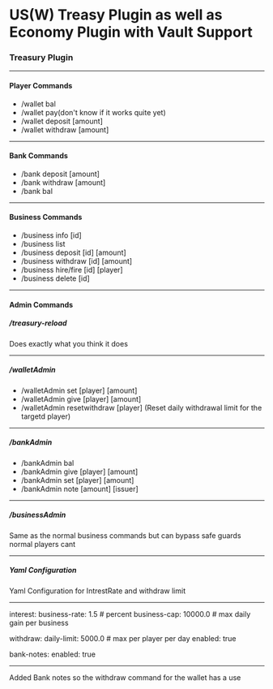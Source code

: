 # US(W) Treasy Plugin as well as Economy Plugin with Vault Support

### Treasury Plugin
------------
#### Player Commands
- /wallet bal
- /wallet pay(don't know if it works quite yet)
- /wallet deposit [amount]
- /wallet withdraw [amount]
------------
#### Bank Commands
- /bank deposit [amount]
- /bank withdraw [amount]
- /bank bal
------------
#### Business Commands
- /business info [id]
- /business list
- /business deposit [id] [amount]
- /business withdraw [id] [amount]
- /business hire/fire [id] [player]
- /business delete [id]
------------
#### Admin Commands

##### /treasury-reload
Does exactly what you think it does

------------

##### /walletAdmin
- /walletAdmin set [player] [amount]
- /walletAdmin give [player] [amount]
- /walletAdmin resetwithdraw [player] (Reset daily withdrawal limit for the targetd player)
------------
##### /bankAdmin
- /bankAdmin bal
- /bankAdmin give [player] [amount]
- /bankAdmin set [player] [amount]
- /bankAdmin note [amount] [issuer]
------------
##### /businessAdmin
Same as the normal business commands but can bypass safe guards normal players cant

------------
##### Yaml Configuration
Yaml Configuration for IntrestRate and withdraw limit

------------

interest:
business-rate: 1.5 # percent
business-cap: 10000.0 # max daily gain per business

withdraw:
daily-limit: 5000.0 # max per player per day
enabled: true

bank-notes:
enabled: true


------------
Added Bank notes so the withdraw command for the wallet has a use







